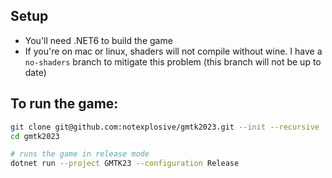 ## Setup
- You'll need .NET6 to build the game
- If you're on mac or linux, shaders will not compile without wine. I have a `no-shaders` branch to mitigate this problem (this branch will not be up to date)

## To run the game:

```bash
git clone git@github.com:notexplosive/gmtk2023.git --init --recursive
cd gmtk2023

# runs the game in release mode
dotnet run --project GMTK23 --configuration Release
```